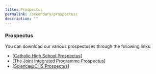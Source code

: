 ```yaml
---
title: Prospectus
permalink: /secondary/prospectus/
description: ""
---
```

### Prospectus


You can download our various prospectuses through the following links:

*   [[Catholic High School Prospectus]](https://drive.google.com/file/d/1mz5LgrF0QK0vGy1L4HmwSl02pwGMWe5w/view)
*  [ [The Joint Integrated Programme Prospectus]](https://drive.google.com/file/d/1HDosgSsvWyIUklkdmHWl248aWnxbHESw/view)
*   [[Science@CHS Prospectus]](https://drive.google.com/file/d/155SWFfGAriWTZuWd68rs3Ov9PMYp6UZ3/view)
